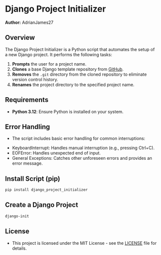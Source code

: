 # Django Project Initializer

**Author:** AdrianJames27

## Overview

The Django Project Initializer is a Python script that automates the setup of a new Django project. It performs the following tasks:

1. **Prompts** the user for a project name.
2. **Clones** a base Django template repository from [GitHub](https://github.com/AdrianJames27/django_template).
3. **Removes** the `.git` directory from the cloned repository to eliminate version control history.
4. **Renames** the project directory to the specified project name.

## Requirements

- **Python 3.12**: Ensure Python is installed on your system.

## Error Handling
- The script includes basic error handling for common interruptions:
* KeyboardInterrupt: Handles manual interruption (e.g., pressing Ctrl+C).
* EOFError: Handles unexpected end of input.
* General Exceptions: Catches other unforeseen errors and provides an error message.

## Install Script (pip)
```bash
pip install django_project_initializer
```

## Create a Django Project
```bash
django-init
```

## License
- This project is licensed under the MIT License - see the [LICENSE](https://github.com/AdrianJames27/django_project_initializer?tab=GPL-3.0-1-ov-file) file for details.